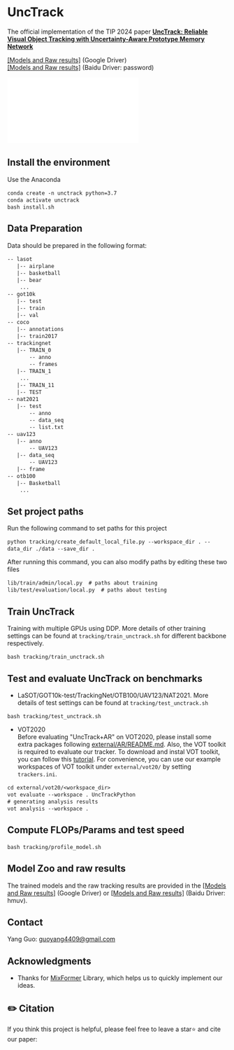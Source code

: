 # UncTrack

The official implementation of the TIP 2024 paper [**UncTrack: Reliable Visual Object Tracking with
Uncertainty-Aware Prototype Memory Network**]()

[[Models and Raw results]]() (Google Driver)  
[[Models and Raw results]]() (Baidu Driver: password)

![UncTrack_Framework](tracking/unctrack_framework.pdf)

## Install the environment
Use the Anaconda
```
conda create -n unctrack python=3.7
conda activate unctrack
bash install.sh
```

## Data Preparation
Data should be prepared in the following format:
```
-- lasot
   |-- airplane
   |-- basketball
   |-- bear
    ...
-- got10k
   |-- test
   |-- train
   |-- val
-- coco
   |-- annotations
   |-- train2017
-- trackingnet
   |-- TRAIN_0
       -- anno
       -- frames
   |-- TRAIN_1
    ...
   |-- TRAIN_11
   |-- TEST
-- nat2021
   |-- test
       -- anno
       -- data_seq
       -- list.txt
-- uav123
   |-- anno
       -- UAV123
   |-- data_seq
       -- UAV123
   |-- frame
-- otb100
   |-- Basketball
    ...
```

## Set project paths
Run the following command to set paths for this project
```
python tracking/create_default_local_file.py --workspace_dir . --data_dir ./data --save_dir .
```
After running this command, you can also modify paths by editing these two files
```
lib/train/admin/local.py  # paths about training
lib/test/evaluation/local.py  # paths about testing
```

## Train UncTrack
Training with multiple GPUs using DDP. More details of 
other training settings can be found at ```tracking/train_unctrack.sh``` for different backbone respectively.
```
bash tracking/train_unctrack.sh
```

## Test and evaluate UncTrack on benchmarks

- LaSOT/GOT10k-test/TrackingNet/OTB100/UAV123/NAT2021. More details of 
test settings can be found at ```tracking/test_unctrack.sh```
```
bash tracking/test_unctrack.sh
```

- VOT2020  
Before evaluating "UncTrack+AR" on VOT2020, please install some extra packages following [external/AR/README.md](external/AR/README.md). Also, the VOT toolkit is required to evaluate our tracker. To download and instal VOT toolkit, you can follow this [tutorial](https://www.votchallenge.net/howto/tutorial_python.html). For convenience, you can use our example workspaces of VOT toolkit under ```external/vot20/``` by setting ```trackers.ini```.
```
cd external/vot20/<workspace_dir>
vot evaluate --workspace . UncTrackPython
# generating analysis results
vot analysis --workspace .
```

## Compute FLOPs/Params and test speed
```
bash tracking/profile_model.sh
```

## Model Zoo and raw results
The trained models and the raw tracking results are provided in the [[Models and Raw results]]() (Google Driver) or
[[Models and Raw results]]() (Baidu Driver: hmuv).

## Contact
Yang Guo: guoyang4409@gmail.com

## Acknowledgments
* Thanks for [MixFormer](https://github.com/MCG-NJU/MixFormer) Library, which helps us to quickly implement our ideas.

## ✏️ Citation

If you think this project is helpful, please feel free to leave a star⭐️ and cite our paper:

```

```